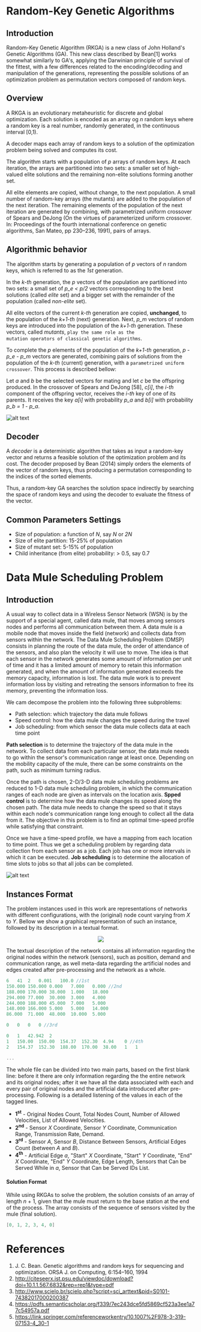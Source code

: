 # Random-Key Genetic Algorithms

## Introduction
Random-Key Genetic Algorithm (RKGA) is a new class of John Holland's Genetic Algorithms (GA). This new class described by Bean[1] works somewhat similarly to GA's, applying the Darwinian principle of survival of the fittest, with a few differences related to the encoding/decoding and manipulation of the generations, representing the possible solutions of an optimization problem as permutation vectors composed of random keys.

## Overview
A RKGA is an evolutionary metaheuristic for discrete and global optimization. Each solution is encoded as an array og *n* random keys where a random key is a real number, randomly generated, in the continuous interval [0,1).

A decoder maps each array of random keys to a solution of the optimization problem being solved and computes its cost.

The algorithm starts with a population of *p* arrays of random keys. At each iteration, the arrays are partitioned into two sets: a smaller set of high-valued elite solutions and the remaining non-elite solutions forming another set.

All elite elements are copied, without change, to the next population. A small number of random-key arrays (the mutants) are added to the population of the next iteration. The remaining elements of the population of the next iteration are generated by combining, with parametrized uniform crossover of Spears and DeJong (On the virtues of parameterized uniform crossover. In: Proceedings of the fourth international conference on genetic algorithms, San Mateo, pp 230–236, 1991), pairs of arrays.

## Algorithmic behavior
The algorithm starts by generating a population of *p* vectors of *n* random keys, which is referred to as the *1st* generation.

In the *k-th* generation, the *p* vectors of the population are partitioned into two sets: a small set of *p_e < p/2* vectors corresponding to the best solutions (called *elite* set) and a bigger set with the remainder of the population (called *non-elite* set).

All elite vectors of the current *k-th* generation are copied, **unchanged**, to the population of the *k+1-th* (next) generation. Next, *p_m* vectors of random keys are introduced into the population of the *k+1-th* generation. These vectors, called *mutants*, <code>play the same role as the mutation operators of classical genetic algorithms</code>.

To complete the *p* elements of the population of the *k+1-th* generation, *p - p_e - p_m* vectors are generated, combining pairs of solutions from the population of the *k-th* (current) generation, with a <code>parametrized uniform crossover</code>. This process is described bellow:

Let *a* and *b* be the selected vectors for mating and let *c* be the offspring produced. In the crossover of Spears and DeJong [58], *c[i]*, the *i-th* component of the offspring vector, receives the *i-th* key of one of its parents. It receives the key *a[i]* with probability *p_a* and *b[i]* with probability *p_b = 1 - p\_a*.

![alt text](https://github.com/Willian-Girao/random-key_genetic_algorithms/blob/master/algorithm_cycle.jpg)

## Decoder
A *decoder* is a deterministic algorithm that takes as input a random-key vector and returns a feasible solution of the optimization problem and its cost. The decoder proposed by Bean (2014) simply orders the elements of the vector of random keys, thus producing a permutation corresponding to the indices of the sorted elements.

Thus, a random-key GA searches the solution space indirectly by searching the space of random keys and using the decoder to evaluate the fitness of the vector.

## Common Parameters Settings

- Size of population: a function of *N*, say *N* or *2N*
- Size of elite partition: 15-25% of population
- Size of mutant set: 5-15% of population
- Child inheritance (from elite) probability: > 0.5, say 0.7

# Data Mule Scheduling Problem

## Introduction

A usual way to collect data in a Wireless Sensor Network (WSN) is by the support of a special agent, called data mule, that moves among sensors nodes and performs all communication between them. A data mule is a mobile node that moves inside the field (network) and collects data from sensors within the network. The Data Mule Scheduling Problem (DMSP) consists in planning the route of the data mule, the order of attendance of the sensors, and also plan the velocity it will use to move. The idea is that each sensor in the network generates some amount of information per unit of time and it has a limited amount of memory to retain this information generated, and when the amount of information generated exceeds the memory capacity, information is lost. The data mule work is to prevent information loss by visiting and retreating the sensors information to free its memory, preventing the information loss.

We cam decompose  the problem into the following three subproblems:
- Path selection: which trajectory the data mule follows
- Speed control: how the data mule changes the speed during the travel
- Job scheduling: from which sensor the data mule collects data at each time point

**Path selection** is to determine the trajectory of the data mule in the network. To collect data from each particular sensor, the data mule needs to go within the sensor's communication range at least once. Depending on the mobility capacity of the mule, there can be some constraints on the path, such as minimum turning radius.

Once the path is chosen, 2-D/3-D data mule scheduling problems are reduced to 1-D data mule scheduling problem, in which the communication ranges of each node are given as intervals on the location axis. **Spped control** is to determine how the data mule changes its speed along the chosen path. The data mule needs to change the speed so that it stays within each node's communication range long enough to collect all the data from it. The objective in this problem is to find an optimal time-speed profile while satisfying that constraint.

Once we have a time-speed profile, we have a mapping from each location to time point. Thus we get a scheduling problem by regarding data collection from each sensor as a job. Each job has one or more intervals in which it can be executed. **Job scheduling** is to determine the allocation of time slots to jobs so that all jobs can be completed.

![alt text](https://github.com/Willian-Girao/random-key_genetic_algorithms/blob/master/substeps_dmsp.png)

## Instances Format

The problem instances used in this work are representations of networks with different configurations, with the (original) node count varying from *X* to *Y*. Bellow we show a graphical representation of such an instance, followed by its description in a textual format.

<p align="center">
  <img src="https://github.com/Willian-Girao/random-key_genetic_algorithms/blob/master/testGraph1.png" />
</p>

The textual description of the network contains all information regarding the original nodes within the network (sensors), such as position, demand and communication range, as well meta-data regarding the artificial nodes and edges created after pre-processing and the network as a whole.

```cpp
6	41	2	0.001	100.0 //1st
150.000	150.000	0.000	7.000	0.000 //2nd
188.000	170.000	38.000	1.000	18.000
294.000	77.000	30.000	3.000	4.000
244.000	188.000	45.000	7.000	5.000
148.000	166.000	5.000	5.000	14.000
86.000	71.000	48.000	10.000	5.000

0	0	0	0 //3rd

0	1	42.942	2
1	150.00	150.00	154.37	152.30	4.94	0 //4th
2	154.37	152.30	188.00	170.00	38.00	1	1

...
```

The whole file can be divided into two main parts, based on the first blank line: before it there are only information regarding the the entire network and its original nodes; after it we have all the data associated with each and every pair of original nodes and the artificial data introduced after pre-processing. Following is a detailed listening of the values in each of the tagged lines.

- **1<sup>st</sup>** - Original Nodes Count, Total Nodes Count, Number of Allowed Velocities, List of Allowed Velocities.
- **2<sup>nd</sup>** - Sensor *X* Coordinate, Sensor *Y* Coordinate, Communication Range, Transmission Rate, Demand.
- **3<sup>rd</sup>** - Sensor *A*, Sensor *B*, Distance Between Sensors, Artificial Edges Count (between *A* and *B*).
- **4<sup>th</sup>** - Artificial Edge *a*, "Start" *X* Coordinate, "Start" *Y* Coordinate, "End" *X* Coordinate, "End" *Y* Coordinate, Edge Length, Sensors that Can be Served While in *a*, Sensor that Can be Served IDs List.

#### Solution Format

While using RKGAs to solve the problem, the solution consists of an array of length *n* + 1, given that the mule must return to the base station at the end of the process. The array consists of the sequence of sensors visited by the mule (final solution).

```cpp
[0, 1, 2, 3, 4, 0]
```


# References

1. J. C. Bean. Genetic algorithms and random keys for sequencing and optimization. ORSA J. on Computing, 6:154–160, 1994
2. http://citeseerx.ist.psu.edu/viewdoc/download?doi=10.1.1.567.6832&rep=rep1&type=pdf
3. http://www.scielo.br/scielo.php?script=sci_arttext&pid=S0101-74382017000200387
4. https://pdfs.semanticscholar.org/f339/7ec243dce5fd5869cf523a3ee1a77c54957a.pdf
5. https://link.springer.com/referenceworkentry/10.1007%2F978-3-319-07153-4_30-1
